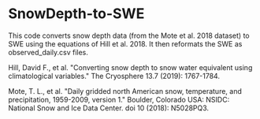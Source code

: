# SnowDepth-to-SWE

This code converts snow depth data (from the Mote et al. 2018 dataset) to SWE using the equations of Hill et al. 2018.
It then reformats the SWE as observed_daily.csv files.

Hill, David F., et al. "Converting snow depth to snow water equivalent using climatological variables." 
The Cryosphere 13.7 (2019): 1767-1784.

Mote, T. L., et al. "Daily gridded north American snow, temperature, and precipitation, 1959-2009, version 1." 
Boulder, Colorado USA: NSIDC: National Snow and Ice Data Center. doi 10 (2018): N5028PQ3.
